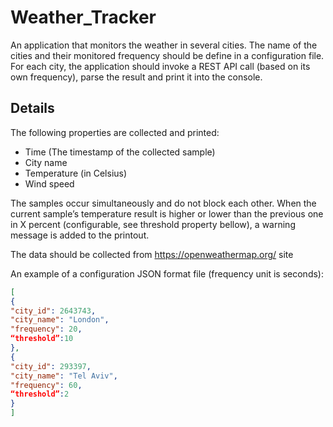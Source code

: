 # Weather_Tracker

An application that monitors the weather in several cities.  The name of the cities and their monitored frequency should be define in a configuration file. For each city, the application should invoke a REST API call (based on its own frequency), parse the result  and print it into the console. 

## Details
The following properties are collected and printed: 

- Time (The timestamp of the collected sample) 
- City name 
- Temperature (in Celsius) 
- Wind speed  

The samples occur simultaneously and do not block each other. 
When the current sample’s temperature result is higher or lower than the previous one in X  percent (configurable, see threshold property bellow), a warning message is added to the printout. 

The data should be collected from https://openweathermap.org/ site 

An example of a configuration JSON format file (frequency unit is seconds): 
```json
[ 
{ 
"city_id": 2643743, 
"city_name": "London", 
"frequency": 20, 
“threshold”:10 
}, 
{ 
"city_id": 293397, 
"city_name": "Tel Aviv", 
"frequency": 60, 
“threshold”:2 
} 
] 
```
